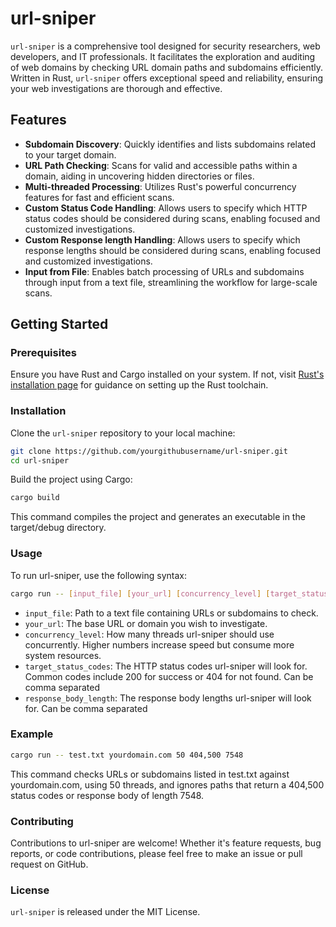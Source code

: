 # url-sniper

`url-sniper` is a comprehensive tool designed for security researchers, web developers, and IT professionals. It facilitates the exploration and auditing of web domains by checking URL domain paths and subdomains efficiently. Written in Rust, `url-sniper` offers exceptional speed and reliability, ensuring your web investigations are thorough and effective.

## Features

- **Subdomain Discovery**: Quickly identifies and lists subdomains related to your target domain.
- **URL Path Checking**: Scans for valid and accessible paths within a domain, aiding in uncovering hidden directories or files.
- **Multi-threaded Processing**: Utilizes Rust's powerful concurrency features for fast and efficient scans.
- **Custom Status Code Handling**: Allows users to specify which HTTP status codes should be considered during scans, enabling focused and customized investigations.
- **Custom Response length Handling**: Allows users to specify which response lengths should be considered during scans, enabling focused and customized investigations.
- **Input from File**: Enables batch processing of URLs and subdomains through input from a text file, streamlining the workflow for large-scale scans.

## Getting Started

### Prerequisites

Ensure you have Rust and Cargo installed on your system. If not, visit [Rust's installation page](https://www.rust-lang.org/tools/install) for guidance on setting up the Rust toolchain.

### Installation

Clone the `url-sniper` repository to your local machine:

```bash
git clone https://github.com/yourgithubusername/url-sniper.git
cd url-sniper
```
Build the project using Cargo:
```bash
cargo build
```
This command compiles the project and generates an executable in the target/debug directory.

### Usage
To run url-sniper, use the following syntax:
```bash
cargo run -- [input_file] [your_url] [concurrency_level] [target_status_codes] [response_body_length]
```
- `input_file`: Path to a text file containing URLs or subdomains to check.
- `your_url`: The base URL or domain you wish to investigate.
- `concurrency_level`: How many threads url-sniper should use concurrently. Higher numbers increase speed but consume more system resources.
- `target_status_codes`: The HTTP status codes url-sniper will look for. Common codes include 200 for success or 404 for not found. Can be comma separated
- `response_body_length`: The response body lengths url-sniper will look for. Can be comma separated
### Example
```bash
cargo run -- test.txt yourdomain.com 50 404,500 7548 
```
This command checks URLs or subdomains listed in test.txt against yourdomain.com, using 50 threads, and ignores paths that return a 404,500 status codes or response body of length 7548.

### Contributing
Contributions to url-sniper are welcome! Whether it's feature requests, bug reports, or code contributions, please feel free to make an issue or pull request on GitHub.
### License
`url-sniper` is released under the MIT License.

